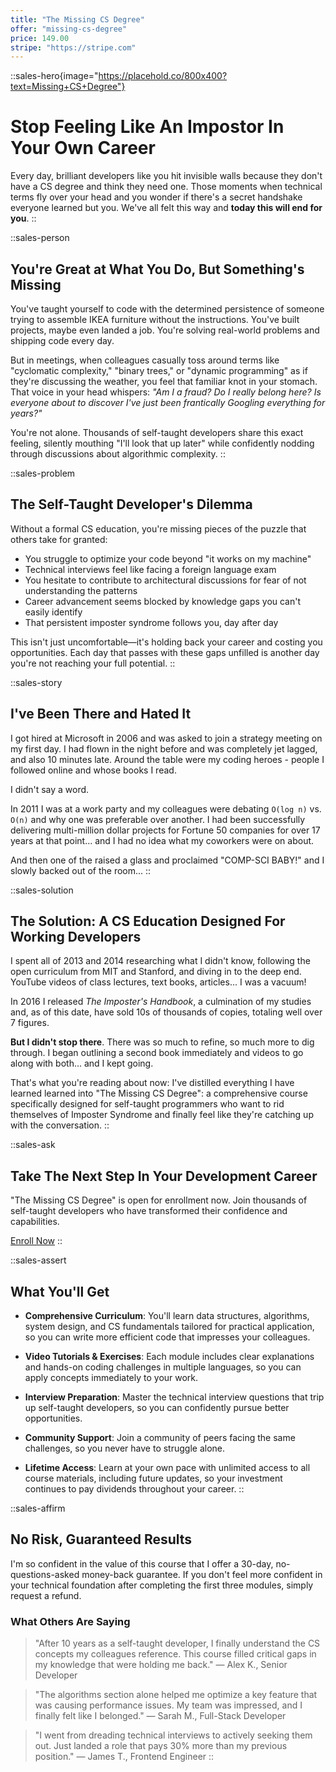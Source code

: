 ```yaml
---
title: "The Missing CS Degree"
offer: "missing-cs-degree"
price: 149.00
stripe: "https://stripe.com"
---
```


::sales-hero{image="https://placehold.co/800x400?text=Missing+CS+Degree"}

# Stop Feeling Like An Impostor In Your Own Career

Every day, brilliant developers like you hit invisible walls because they don't have a CS degree and think they need one. Those moments when technical terms fly over your head and you wonder if there's a secret handshake everyone learned but you. We've all felt this way and **today this will end for you**.
::

::sales-person

## You're Great at What You Do, But Something's Missing

You've taught yourself to code with the determined persistence of someone trying to assemble IKEA furniture without the instructions. You've built projects, maybe even landed a job. You're solving real-world problems and shipping code every day.

But in meetings, when colleagues casually toss around terms like "cyclomatic complexity," "binary trees," or "dynamic programming" as if they're discussing the weather, you feel that familiar knot in your stomach. That voice in your head whispers: _"Am I a fraud? Do I really belong here? Is everyone about to discover I've just been frantically Googling everything for years?"_

You're not alone. Thousands of self-taught developers share this exact feeling, silently mouthing "I'll look that up later" while confidently nodding through discussions about algorithmic complexity.
::

::sales-problem

## The Self-Taught Developer's Dilemma

Without a formal CS education, you're missing pieces of the puzzle that others take for granted:

- You struggle to optimize your code beyond "it works on my machine"
- Technical interviews feel like facing a foreign language exam
- You hesitate to contribute to architectural discussions for fear of not understanding the patterns
- Career advancement seems blocked by knowledge gaps you can't easily identify
- That persistent imposter syndrome follows you, day after day

This isn't just uncomfortable—it's holding back your career and costing you opportunities. Each day that passes with these gaps unfilled is another day you're not reaching your full potential.
::

::sales-story

## I've Been There and Hated It

I got hired at Microsoft in 2006 and was asked to join a strategy meeting on my first day. I had flown in the night before and was completely jet lagged, and also 10 minutes late. Around the table were my coding heroes - people I followed online and whose books I read.

I didn't say a word.

In 2011 I was at a work party and my colleagues were debating `O(log n)` vs. `O(n)` and why one was preferable over another. I had been successfully delivering multi-million dollar projects for Fortune 50 companies for over 17 years at that point... and I had no idea what my coworkers were on about.

And then one of the raised a glass and proclaimed "COMP-SCI BABY!" and I slowly backed out of the room...
::

::sales-solution

## The Solution: A CS Education Designed For Working Developers

I spent all of 2013 and 2014 researching what I didn't know, following the open curriculum from MIT and Stanford, and diving in to the deep end. YouTube videos of class lectures, text books, articles... I was a vacuum!

In 2016 I released _The Imposter's Handbook_, a culmination of my studies and, as of this date, have sold 10s of thousands of copies, totaling well over 7 figures.

**But I didn't stop there**. There was so much to refine, so much more to dig through. I began outlining a second book immediately and videos to go along with both... and I kept going.

That's what you're reading about now: I've distilled everything I have learned learned into "The Missing CS Degree": a comprehensive course specifically designed for self-taught programmers who want to rid themselves of Imposter Syndrome and finally feel like they're catching up with the conversation.
::

::sales-ask

## Take The Next Step In Your Development Career

"The Missing CS Degree" is open for enrollment now. Join thousands of self-taught developers who have transformed their confidence and capabilities.

<a href="#pricing" class="cta-button">Enroll Now</a>
::

::sales-assert

## What You'll Get

- **Comprehensive Curriculum**: You'll learn data structures, algorithms, system design, and CS fundamentals tailored for practical application, so you can write more efficient code that impresses your colleagues.

- **Video Tutorials & Exercises**: Each module includes clear explanations and hands-on coding challenges in multiple languages, so you can apply concepts immediately to your work.

- **Interview Preparation**: Master the technical interview questions that trip up self-taught developers, so you can confidently pursue better opportunities.

- **Community Support**: Join a community of peers facing the same challenges, so you never have to struggle alone.

- **Lifetime Access**: Learn at your own pace with unlimited access to all course materials, including future updates, so your investment continues to pay dividends throughout your career.
  ::

::sales-affirm

## No Risk, Guaranteed Results

I'm so confident in the value of this course that I offer a 30-day, no-questions-asked money-back guarantee. If you don't feel more confident in your technical foundation after completing the first three modules, simply request a refund.

### What Others Are Saying

> "After 10 years as a self-taught developer, I finally understand the CS concepts my colleagues reference. This course filled critical gaps in my knowledge that were holding me back." — Alex K., Senior Developer

> "The algorithms section alone helped me optimize a key feature that was causing performance issues. My team was impressed, and I finally felt like I belonged." — Sarah M., Full-Stack Developer

> "I went from dreading technical interviews to actively seeking them out. Just landed a role that pays 30% more than my previous position." — James T., Frontend Engineer
> ::
